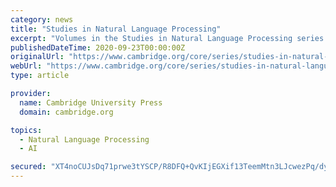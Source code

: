 ```yaml
---
category: news
title: "Studies in Natural Language Processing"
excerpt: "Volumes in the Studies in Natural Language Processing series provide comprehensive surveys of current research topics and applications in the field of natural language processing (NLP) that shed light on language technology, language cognition, language ..."
publishedDateTime: 2020-09-23T00:00:00Z
originalUrl: "https://www.cambridge.org/core/series/studies-in-natural-language-processing/ED110EDEE55A3234E91D98348A3A271A"
webUrl: "https://www.cambridge.org/core/series/studies-in-natural-language-processing/ED110EDEE55A3234E91D98348A3A271A"
type: article

provider:
  name: Cambridge University Press
  domain: cambridge.org

topics:
  - Natural Language Processing
  - AI

secured: "XT4noCUJsDq71prwe3tYSCP/R8DFQ+QvKIjEGXif13TeemMtn3LJcwezPq/dykTTOwEo+DvvnJzzGDLgwSwMi8IcInH74H5BZsmpgqr8+HbLCEnAYdH/ssgrPbf6IodNv1sOoQdIVRpZrWBF0DekSUEod5ZO7pXPcKPXpXWzLsM29ijXTxs2yRlWAXbCs9KfP7J2v4QXomo4uObMErZNnts9f8WWWOmeERVmDOVro3B9q+O+YTgfF1A/HS4inubnsX+vrJhjlCeZjgOgignXzokObIMrtGgbHmLNgoNLIJVqOnGz0Z1pUAYrRJ0Vh8LxKEGxfwWA+QrykTZ5MOFrs/WFEh/nlPHBlkzx0EERmmc=;n4EZsbsfkvl3fYpCaQMYkw=="
---
```


